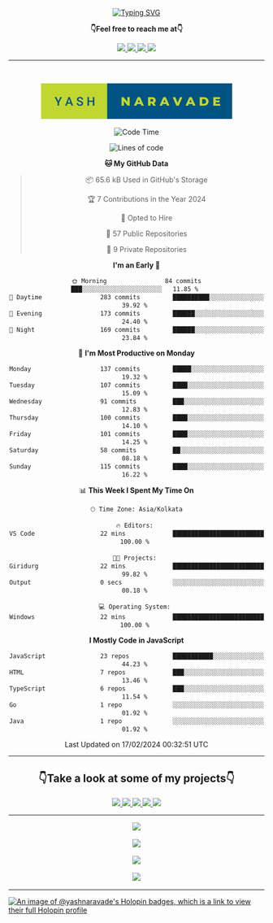 <p align="center"> 
 <a href="https://git.io/typing-svg"><img src="https://readme-typing-svg.herokuapp.com?font=Fira+Code&weight=500&size=21&duration=4000&pause=1000&center=true&vCenter=true&width=435&lines=Hey+there!+;I'm+Yash!;How+you+doin'%3F;Lemme+show+you+sumn%2C+c'mon!" alt="Typing SVG" /></a>
</p>

  <p align="center"><b>👇Feel free to reach me at👇</b></p>
<p align="center">
  <a href="https://mail.google.com/mail/u/0/?to=yashdip123@gmail.com&su=Hey&fs=1&tf=cm" target="_blank">
  <img  src="https://img.shields.io/badge/Gmail-EA4335.svg?style=for-the-badge&logo=Gmail&logoColor=white"/>
  <a href="https://twitter.com/yashnaravade" target="_blank">
  <img  src="https://img.shields.io/badge/Twitter-1DA1F2.svg?style=for-the-badge&logo=Twitter&logoColor=white"/>
   <a href="https://www.linkedin.com/in/yashnaravade/" target="_blank">
  <img  src="https://img.shields.io/badge/LinkedIn-0A66C2.svg?style=for-the-badge&logo=LinkedIn&logoColor=white"/>
<a href= "https://www.instagram.com/stellar_dawg_ilxx/" target="_blank">
<img  src="https://img.shields.io/badge/Instagram-E4405F?style=for-the-badge&logo=instagram&logoColor=white"/>
</a>
</p>

<hr/>

<div align="center">
&nbsp;

<p align="center">
  <img  src="yash-naravade.svg" />

  
</p>
 
<!--START_SECTION:waka-->
![Code Time](http://img.shields.io/badge/Code%20Time-171%20hrs%2036%20mins-blue)

![Lines of code](https://img.shields.io/badge/From%20Hello%20World%20I%27ve%20Written-1.8%20million%20lines%20of%20code-blue)

**🐱 My GitHub Data** 

> 📦 65.6 kB Used in GitHub's Storage 
 > 
> 🏆 7 Contributions in the Year 2024
 > 
> 💼 Opted to Hire
 > 
> 📜 57 Public Repositories 
 > 
> 🔑 9 Private Repositories 
 > 
**I'm an Early 🐤** 

```text
🌞 Morning                84 commits          ███░░░░░░░░░░░░░░░░░░░░░░   11.85 % 
🌆 Daytime                283 commits         ██████████░░░░░░░░░░░░░░░   39.92 % 
🌃 Evening                173 commits         ██████░░░░░░░░░░░░░░░░░░░   24.40 % 
🌙 Night                  169 commits         ██████░░░░░░░░░░░░░░░░░░░   23.84 % 
```
📅 **I'm Most Productive on Monday** 

```text
Monday                   137 commits         █████░░░░░░░░░░░░░░░░░░░░   19.32 % 
Tuesday                  107 commits         ████░░░░░░░░░░░░░░░░░░░░░   15.09 % 
Wednesday                91 commits          ███░░░░░░░░░░░░░░░░░░░░░░   12.83 % 
Thursday                 100 commits         ████░░░░░░░░░░░░░░░░░░░░░   14.10 % 
Friday                   101 commits         ████░░░░░░░░░░░░░░░░░░░░░   14.25 % 
Saturday                 58 commits          ██░░░░░░░░░░░░░░░░░░░░░░░   08.18 % 
Sunday                   115 commits         ████░░░░░░░░░░░░░░░░░░░░░   16.22 % 
```


📊 **This Week I Spent My Time On** 

```text
🕑︎ Time Zone: Asia/Kolkata

🔥 Editors: 
VS Code                  22 mins             █████████████████████████   100.00 % 

🐱‍💻 Projects: 
Giridurg                 22 mins             █████████████████████████   99.82 % 
Output                   0 secs              ░░░░░░░░░░░░░░░░░░░░░░░░░   00.18 % 

💻 Operating System: 
Windows                  22 mins             █████████████████████████   100.00 % 
```

**I Mostly Code in JavaScript** 

```text
JavaScript               23 repos            ███████████░░░░░░░░░░░░░░   44.23 % 
HTML                     7 repos             ███░░░░░░░░░░░░░░░░░░░░░░   13.46 % 
TypeScript               6 repos             ███░░░░░░░░░░░░░░░░░░░░░░   11.54 % 
Go                       1 repo              ░░░░░░░░░░░░░░░░░░░░░░░░░   01.92 % 
Java                     1 repo              ░░░░░░░░░░░░░░░░░░░░░░░░░   01.92 % 
```




 Last Updated on 17/02/2024 00:32:51 UTC
<!--END_SECTION:waka-->

</div>
<hr></hr>

<!-- take a look at my prpjects -->

<h2 align="center">👇Take a look at some of my projects👇</h2>

<p align="center">
  <a href="https://note-taking-app-qr5i-fzfivv98i-yashnaravade.vercel.app/" target="_blank">
  <img  src="https://img.shields.io/badge/Note%20Taking%20App-000000?style=for-the-badge&logo=notion&logoColor=white"/>
  <a href="https://weather-app-flame-eta.vercel.app/" target="_blank">
  <img  src="https://img.shields.io/badge/🌤️Weather%20App-000000?style=for-the-badge&logo=weather&logoColor=white"/>
  <a href="https://emoji-kit-kat.vercel.app/" target="_blank">
  <img  src="https://img.shields.io/badge/🗿Emoji%20Kit%20Kat-000000?style=for-the-badge&logo=emoji&logoColor=white"/>
  <a href="https://dark-light-mode-react.vercel.app/" target="_blank">
  <img  src="https://img.shields.io/badge/🌘Dark%20Light%20Mode-000000?style=for-the-badge&logo=dark&logoColor=white"/>
  <a href="http://detect-internet-connection.vercel.app/" target="_blank">
  <img  src="https://img.shields.io/badge/🌐Detect%20Internet%20Connection-000000?style=for-the-badge&logo=Internet&logoColor=white"/>




<hr></hr>
<!-- github stats -->
   
<p align="center">
  <img  src="https://github-readme-stats.vercel.app/api?username=yashnaravade&show_icons=true&theme=radical" />
</p>

<!-- Github streak stats  -->
<p align="center">
  <img  src="https://github-readme-streak-stats.herokuapp.com/?user=yashnaravade&theme=radical" />
</p>
<!-- git profile summary cards -->
<p align="center">
  <img  src="https://github-profile-summary-cards.vercel.app/api/cards/profile-details?username=yashnaravade&theme=monokai" />
</p>

<!-- most used languages  -->
<p align="center">
  <img  src="https://github-profile-summary-cards.vercel.app/api/cards/most-commit-language?username=yashnaravade&theme=monokai" />
</p>

<!-- github stats end -->
<hr/>


<!-- languages and tools -->
<!-- Holopin Badges -->
[![An image of @yashnaravade's Holopin badges, which is a link to view their full Holopin profile](https://holopin.me/yashnaravade)](https://holopin.io/@yashnaravade)

